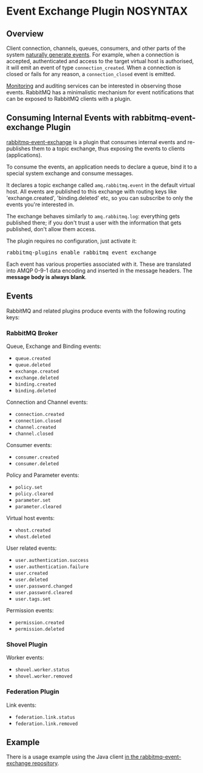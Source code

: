 <!--
Copyright (c) 2007-2023 Broadcom. All Rights Reserved. The term “Broadcom” refers to Broadcom Inc. and/or its subsidiaries.

All rights reserved. This program and the accompanying materials
are made available under the terms of the under the Apache License,
Version 2.0 (the "License”); you may not use this file except in compliance
with the License. You may obtain a copy of the License at

https://www.apache.org/licenses/LICENSE-2.0

Unless required by applicable law or agreed to in writing, software
distributed under the License is distributed on an "AS IS" BASIS,
WITHOUT WARRANTIES OR CONDITIONS OF ANY KIND, either express or implied.
See the License for the specific language governing permissions and
limitations under the License.
-->

# Event Exchange Plugin NOSYNTAX

## Overview

Client connection, channels, queues, consumers, and other parts of the
system [naturally generate events](logging.html#internal-events). For example, when a connection is
accepted, authenticated and access to the target virtual host is
authorised, it will emit an event of type `connection_created`. When a
connection is closed or fails for any reason, a `connection_closed`
event is emitted.

[Monitoring](monitoring.html) and auditing services can be interested in observing those
events. RabbitMQ has a minimalistic mechanism for event notifications
that can be exposed to RabbitMQ clients with a plugin.


## Consuming Internal Events with rabbitmq-event-exchange Plugin

[rabbitmq-event-exchange](https://github.com/rabbitmq/rabbitmq-event-exchange)
is a plugin that consumes internal events and re-publishes them to a
topic exchange, thus exposing the events to clients (applications).

To consume the events, an application needs to declare a queue, bind
it to a special system exchange and consume messages.

It declares a topic exchange called `amq.rabbitmq.event` in the default
virtual host. All events are published to this exchange with routing
keys like 'exchange.created', 'binding.deleted' etc, so you can
subscribe to only the events you're interested in.

The exchange behaves similarly to `amq.rabbitmq.log`: everything gets
published there; if you don't trust a user with the information that
gets published, don't allow them access.

The plugin requires no configuration, just activate it:

<pre class="lang-bash">
rabbitmq-plugins enable rabbitmq_event_exchange
</pre>

Each event has various properties associated with it. These are
translated into AMQP 0-9-1 data encoding and inserted in the message headers. The
**message body is always blank**.


## Events

RabbitMQ and related plugins produce events with the following routing keys:

### RabbitMQ Broker

Queue, Exchange and Binding events:

- `queue.created`
- `queue.deleted`
- `exchange.created`
- `exchange.deleted`
- `binding.created`
- `binding.deleted`

Connection and Channel events:

- `connection.created`
- `connection.closed`
- `channel.created`
- `channel.closed`

Consumer events:

- `consumer.created`
- `consumer.deleted`

Policy and Parameter events:

- `policy.set`
- `policy.cleared`
- `parameter.set`
- `parameter.cleared`

Virtual host events:

- `vhost.created`
- `vhost.deleted`

User related events:

- `user.authentication.success`
- `user.authentication.failure`
- `user.created`
- `user.deleted`
- `user.password.changed`
- `user.password.cleared`
- `user.tags.set`

Permission events:

- `permission.created`
- `permission.deleted`

### Shovel Plugin

Worker events:

- `shovel.worker.status`
- `shovel.worker.removed`

### Federation Plugin

Link events:

- `federation.link.status`
- `federation.link.removed`


## Example

There is a usage example using the Java client [in the rabbitmq-event-exchange repository](https://github.com/rabbitmq/rabbitmq-event-exchange/tree/master/examples/java).
